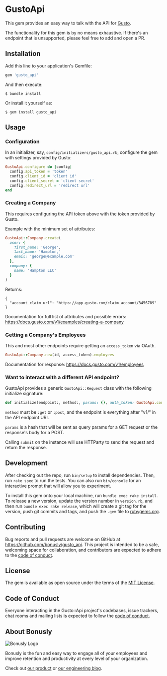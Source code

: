 # GustoApi

This gem provides an easy way to talk with the API for [Gusto](https://gusto.com/).

The functionality for this gem is by no means exhaustive. If there's an endpoint
that is unsupported, please feel free to add and open a PR.

## Installation

Add this line to your application's Gemfile:

```ruby
gem 'gusto_api'
```

And then execute:

    $ bundle install

Or install it yourself as:

    $ gem install gusto_api

## Usage

### Configuration

In an initializer, say, `config/initializers/gusto_api.rb`, configure the gem
with settings provided by Gusto:

```ruby
GustoApi.configure do |config|
  config.api_token = 'token'
  config.client_id = 'client id'
  config.client_secret = 'client secret'
  config.redirect_url = 'redirect url'
end
```

### Creating a Company

This requires configuring the API token above with the token provided by Gusto.

Example with the minimum set of attributes:

```ruby
GustoApi::Company.create(
  user: {
    first_name: 'George',
    last_name: 'Hampton,'
    email: 'george@example.com'
  },
  company: {
    name: 'Hampton LLC'
  }
)
```

Returns:

```
{
  "account_claim_url": "https://app.gusto.com/claim_account/3456789"
}
```

Documentation for full list of attributes and possible errors: https://docs.gusto.com/v1/examples/creating-a-company

### Getting a Company's Employees

This and most other endpoints require getting an `access_token` via OAuth.

```ruby
GustoApi::Company.new(id, access_token).employees
```

Documentation for response: https://docs.gusto.com/v1/employees

### Want to interact with a different API endpoint?

GustoApi provides a generic `GustoApi::Request` class with the following initialize signature:

```ruby
def initialize(endpoint:, method:, params: {}, auth_token: GustoApi.configuration.api_token)
```

`method` must be `:get` or `:post`, and the endpoint is everything after "v1/" in the API endpoint URI.

`params` is a hash that will be sent as query params for a GET request or the response's body for a POST.

Calling `submit` on the instance will use HTTParty to send the request and return the response.

## Development

After checking out the repo, run `bin/setup` to install dependencies. Then, run `rake spec` to run the tests. You can also run `bin/console` for an interactive prompt that will allow you to experiment.

To install this gem onto your local machine, run `bundle exec rake install`. To release a new version, update the version number in `version.rb`, and then run `bundle exec rake release`, which will create a git tag for the version, push git commits and tags, and push the `.gem` file to [rubygems.org](https://rubygems.org).

## Contributing

Bug reports and pull requests are welcome on GitHub at https://github.com/bonusly/gusto_api. This project is intended to be a safe, welcoming space for collaboration, and contributors are expected to adhere to the [code of conduct](https://github.com/bonusly/gusto_api/blob/master/CODE_OF_CONDUCT.md).


## License

The gem is available as open source under the terms of the [MIT License](https://opensource.org/licenses/MIT).

## Code of Conduct

Everyone interacting in the Gusto::Api project's codebases, issue trackers, chat rooms and mailing lists is expected to follow the [code of conduct](https://github.com/bonusly/gusto_api/blob/master/CODE_OF_CONDUCT.md).

## About Bonusly

![Bonusly Logo](https://bonusly-files.s3.amazonaws.com/bonusly-logo.png?small)

Bonusly is the fun and easy way to engage all of your employees and improve retention and productivity at every level of your organization.

Check out [our product](https://bonus.ly) or [our engineering blog](https://engineering.bonus.ly).
